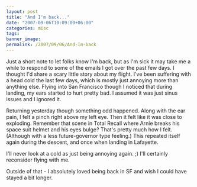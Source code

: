 ```yaml
---
layout: post
title: "And I'm back..."
date: "2007-09-06T10:09:00+06:00"
categories: misc 
tags: 
banner_image: 
permalink: /2007/09/06/And-Im-back
---
```


Just a short note to let folks know I'm back, but as I'm sick it may take me a while to respond to some of the emails I got over the past few days. I thought I'd share a scary little story about my flight. I've been suffering with a head cold the last few days, which is mostly just annoying more than anything else. Flying into San Francisco though I noticed that during landing, my ears started to hurt pretty bad. I assumed it was just sinus issues and I ignored it. 

Returning yesterday though something odd happened. Along with the ear pain, I felt a pinch right above my left eye. Then it felt like it was close to exploding. Remember that scene in Total Recall where Arnie breaks his space suit helmet and his eyes bulge? That's pretty much how I felt. (Although with a less future-governor type feeling.) This repeated itself again during the descent, and once when landing in Lafayette. 

I'll never look at a cold as just being annoying again. ;) I'll certainly reconsider flying with me. 

Outside of that - I absolutely loved being back in SF and wish I could have stayed a bit longer.
